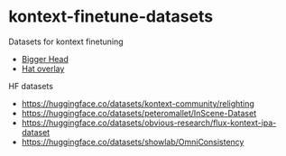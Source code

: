 # kontext-finetune-datasets
Datasets for kontext finetuning

 - [Bigger Head](./bigger-head)
 - [Hat overlay](./hat-overlay)


HF datasets
- https://huggingface.co/datasets/kontext-community/relighting
- https://huggingface.co/datasets/peteromallet/InScene-Dataset
- https://huggingface.co/datasets/obvious-research/flux-kontext-ipa-dataset
- https://huggingface.co/datasets/showlab/OmniConsistency
